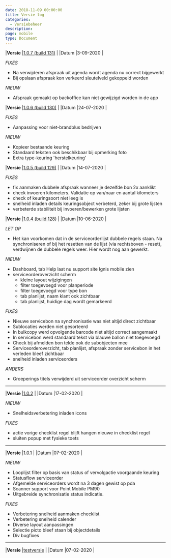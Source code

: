 ```yaml
---
date: 2018-11-09 00:00:00
title: Versie log
categories:
  - Versiebeheer
description:
page: mobile
type: Document
---
```


|**Versie** |[1.0.7 (build 131)](http://apk4umobile.v2.ignissoftware.nl/apkupdates/mobilev2/Ignis.1007.apk) | |Datum |3-09-2020 |

*FIXES*
* Na verwijderen afspraak uit agenda wordt agenda nu correct bijgewerkt
* Bij opslaan afspraak kon verkeerd sleutelveld gekoppeld worden  

*NIEUW*  
* Afspraak gemaakt op backoffice kan niet gewijzigd worden in de app


|**Versie** |[1.0.6 (build 130)](http://apk4umobile.v2.ignissoftware.nl/apkupdates/mobilev2/Ignis.1006.apk) | |Datum |24-07-2020 |

*FIXES*
* Aanpassing voor niet-brandblus bedrijven

*NIEUW*  
* Kopieer bestaande keuring
* Standaard teksten ook beschikbaar bij opmerking foto
* Extra type-keuring 'herstelkeuring'


|**Versie** |[1.0.5 (build 129)](http://apk4umobile.v2.ignissoftware.nl/apkupdates/mobilev2/Ignis.1005.apk) | |Datum |14-07-2020 |

*FIXES*  
* fix aanmaken dubbele afspraak wanneer je dezelfde bon 2x aanklikt
* check invoeren kilometers. Validatie op van/naar en aantal kilometers
* check of keuringsoort niet leeg is
* snelheid inladen details keuringsobject verbeterd, zeker bij grote lijsten
* verbeterde stabiliteit bij invoeren/bewerken grote lijsten



|**Versie** |[1.0.4 (build 128)](http://apk4umobile.v2.ignissoftware.nl/apkupdates/mobilev2/Ignis.1004.apk) | |Datum |10-06-2020 |

*LET OP*
* Het kan voorkomen dat in de serviceorderlijst dubbele regels staan. Na synchroniseren of bij het resetten van de lijst (via rechtsboven <i class="fas fa-ellipsis-v"></i> - reset), verdwijnen de dubbele regels weer. Hier wordt nog aan gewerkt.

*NIEUW*
* Dashboard, tab Help laat nu support site Ignis mobile zien
* serviceorderoverzicht scherm 
  * kleine layout wijzigingen
  * filter toegevoegd voor planperiode
  * filter toegevoegd voor type bon
  * tab planlijst, naam klant ook zichtbaar
  * tab planlijst, huidige dag wordt gemarkeerd

*FIXES*  
* Nieuwe servicebon na synchronisatie was niet altijd direct zichtbaar
* Sublocaties werden niet gesorteerd
* In bulkcopy werd opvolgende barcode niet altijd correct aangemaakt
* In servicebon werd standaard tekst via blauwe ballon niet toegevoegd
* Check bij afmelden bon telde ook de subobjecten mee
* Serviceorderoverzicht, tab planlijst, afspraak zonder servicebon in het verleden bleef zichtbaar
* snelheid inladen serviceorders
  
*ANDERS*
* Groeperings titels verwijderd uit serviceorder overzicht scherm


***
|**Versie** |[1.0.2](http://apk4umobile.v2.ignissoftware.nl/apkupdates/mobilev2/Ignis.apk) | |Datum |17-02-2020 |
  
*NIEUW*  
* Snelheidsverbetering inladen icons

*FIXES*  
* actie vorige checklist regel blijft hangen nieuwe in checklist regel
* sluiten popup met fysieke toets 
***
|**Versie** |[1.0.1](http://apk4umobile.v2.ignissoftware.nl/apkupdates/mobilev2/Ignis.1001.apk) | |Datum |07-02-2020 |
  
  *NIEUW*
* Looplijst filter op basis van status of vervolgactie voorgaande keuring
* Statusflow serviceorder
* Afgemelde serviceorders wordt na 3 dagen gewist op pda
* Scanner support voor Point Mobile PM90
* Uitgebreide synchronisatie status indicatie.

*FIXES*
* Verbetering snelheid aanmaken checklist
* Verbetering snelheid calender
* Diverse layout aanpassingen
* Selectie picto bleef staan bij objectdetails
* Div bugfixes
***
|**Versie** |[testversie](http://apk4umobile.v2.ignissoftware.nl/apkupdates/mobilev2/Ignis.test.apk) | |Datum |07-02-2020 |
